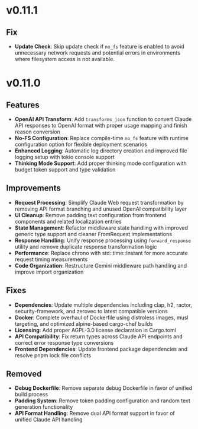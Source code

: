 # v0.11.1

## Fix

- **Update Check**: Skip update check if `no_fs` feature is enabled to avoid unnecessary network requests and potential errors in environments where filesystem access is not available.

# v0.11.0

## Features

- **OpenAI API Transform**: Add `transforms_json` function to convert Claude API responses to OpenAI format with proper usage mapping and finish reason conversion
- **No-FS Configuration**: Replace compile-time `no_fs` feature with runtime configuration option for flexible deployment scenarios
- **Enhanced Logging**: Automatic log directory creation and improved file logging setup with tokio console support
- **Thinking Mode Support**: Add proper thinking mode configuration with budget token support and type validation

## Improvements

- **Request Processing**: Simplify Claude Web request transformation by removing API format branching and unused OpenAI compatibility layer
- **UI Cleanup**: Remove padding text configuration from frontend components and related localization entries
- **State Management**: Refactor middleware state handling with improved generic type support and cleaner FromRequest implementations
- **Response Handling**: Unify response processing using `forward_response` utility and remove duplicate response transformation logic
- **Performance**: Replace chrono with std::time::Instant for more accurate request timing measurements
- **Code Organization**: Restructure Gemini middleware path handling and improve import organization

## Fixes

- **Dependencies**: Update multiple dependencies including clap, h2, ractor, security-framework, and zerovec to latest compatible versions
- **Docker**: Complete overhaul of Dockerfile using distroless images, musl targeting, and optimized alpine-based cargo-chef builds
- **Licensing**: Add proper AGPL-3.0 license declaration in Cargo.toml
- **API Compatibility**: Fix return types across Claude API endpoints and correct error response type conversions
- **Frontend Dependencies**: Update frontend package dependencies and resolve pnpm lock file conflicts

## Removed

- **Debug Dockerfile**: Remove separate debug Dockerfile in favor of unified build process
- **Padding System**: Remove token padding configuration and random text generation functionality
- **API Format Handling**: Remove dual API format support in favor of unified Claude API handling
